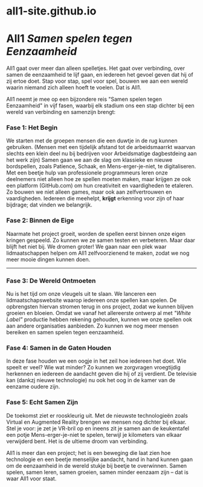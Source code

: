 # all1-site.github.io

# All1 _Samen spelen tegen Eenzaamheid_

All1 gaat over meer dan alleen spelletjes. Het gaat over verbinding, over samen de eenzaamheid te lijf gaan, en iedereen het gevoel geven dat hij of zij ertoe doet. Stap voor stap, spel voor spel, bouwen we aan een wereld waarin niemand zich alleen hoeft te voelen. Dat is All1.

All1 neemt je mee op een bijzondere reis "Samen spelen tegen Eenzaamheid" in vijf fasen, waarbij elk stadium ons een stap dichter bij een wereld van verbinding en samenzijn brengt:

### Fase 1: Het Begin
We starten met de groepen mensen die een duwtje in de rug kunnen gebruiken. (Mensen met een tijdelijk afstand tot de arbeidsmaarrkt waarvan slechts een klein deel nu bij bedrijven voor Arbeidsmatige dagbestdeing aan het werk  zijn) Samen gaan we aan de slag om klassieke en nieuwe bordspellen, zoals Patience, Schaak, en Mens-erger-je-niet, te digitaliseren. Met een beetje hulp van professionele programmeurs leren onze deelnemers niet alleen hoe ze spellen moeten maken, maar krijgen ze ook een platform (GitHub.com) om hun creativiteit en vaardigheden te etaleren.
Zo bouwen we niet alleen games, maar ook aan zelfvertrouwen en vaardigheden. Iedereen die meehelpt, **krijgt** erkenning voor zijn of haar bijdrage; dat vinden we belangrijk.

### Fase 2: Binnen de Eige
Naarmate het project groeit, worden de spellen eerst binnen onze eigen kringen gespeeld. Zo kunnen we ze samen testen en verbeteren. Maar daar blijft het niet bij. We dromen groter! We gaan naar een plek waar lidmaatschappen helpen om All1 zelfvoorzienend te maken, zodat we nog meer mooie dingen kunnen doen.
****
### Fase 3: De Wereld Ontmoeten
Nu is het tijd om onze vleugels uit te slaan. We lanceren een lidmaatschapswebsite waarop iedereen onze spellen kan spelen. De opbrengsten hiervan stromen terug in ons project, zodat we kunnen blijven groeien en bloeien.
Omdat we vanaf het allereerste ontwerp al met _"White Label"_ productie hebben rekening gehouden, kunnen we onze spellen ook aan andere organisaties aanbieden. Zo kunnen we nog meer mensen bereiken en samen spelen tegen eenzaamheid.

### Fase 4: Samen in de Gaten Houden
In deze fase houden we een oogje in het zeil hoe iedereen het doet. Wie speelt er veel? Wie wat minder? Zo kunnen we zorgvragen vroegtijdig herkennen en iedereen de aandacht geven die hij of zij verdient. De televisie kan (dankzj nieuwe technologie) nu ook het oog in de kamer van de eenzame oudere zijn.


### Fase 5: Echt Samen Zijn
De toekomst ziet er rooskleurig uit. Met de nieuwste technologieën zoals Virtual en Augmented Reality brengen we mensen nog dichter bij elkaar. Stel je voor: je zet je VR-bril op en ineens zit je samen aan de keukentafel een potje Mens-erger-je-niet te spelen, terwijl je kilometers van elkaar verwijderd bent. Het is de ultieme droom van verbinding.

All1 is meer dan een project; het is een beweging die laat zien hoe technologie en een beetje menselijke aandacht, hand in hand kunnen gaan om de eenzaamheid in de wereld stukje bij beetje te overwinnen. Samen spelen, samen leren, samen groeien, samen minder eenzaam zijn – dat is waar All1 voor staat.